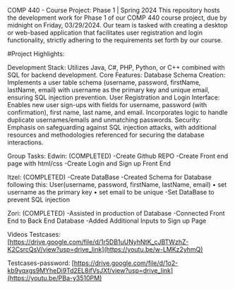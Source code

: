 COMP 440 - Course Project: Phase 1 | Spring 2024
This repository hosts the development work for Phase 1 of our COMP 440 course project, due by midnight on Friday, 03/29/2024. Our team is tasked with creating a desktop or web-based application that facilitates user registration and login functionality, strictly adhering to the requirements set forth by our course.






#Project Highlights:

Development Stack: Utilizes Java, C#, PHP, Python, or C++ combined with SQL for backend development.
Core Features:
Database Schema Creation: Implements a user table schema (username, password, firstName, lastName, email) with username as the primary key and unique email, ensuring SQL injection prevention.
User Registration and Login Interface: Enables new user sign-ups with fields for username, password (with confirmation), first name, last name, and email. Incorporates logic to handle duplicate usernames/emails and unmatching passwords.
Security: Emphasis on safeguarding against SQL injection attacks, with additional resources and methodologies referenced for securing the database interactions.

Group Tasks:
Edwin: (COMPLETED)
-Create Github REPO
-Create Front end page with html/css
-Create Login and Sign up Front End

Itzel: (COMPLETED) 
-Create DataBase
-Created Schema for Database following this:
  User(username, password, firstName, lastName, email)
      •    set username as the primary key
      •    set email to be unique
-Set DataBase to prevent SQL injection

Zori: (COMPLETED)
-Assisted in production of Database
-Connected Front End to Back End Database
-Added Additional Inputs to Sign up Page 

Videos
Testcases: 
[https://drive.google.com/file/d/1r5DB1uUNyhNtK_cJBTWzhZ-K2CsrcQsV/view?usp=drive_link](https://youtu.be/w-LMKz2yhmQ)

Testcases-password:
[https://drive.google.com/file/d/1o2-kb9yqxgs9MYheDi9Td2EL8ifVsJXf/view?usp=drive_link](https://youtu.be/PBa-y3510PM)
